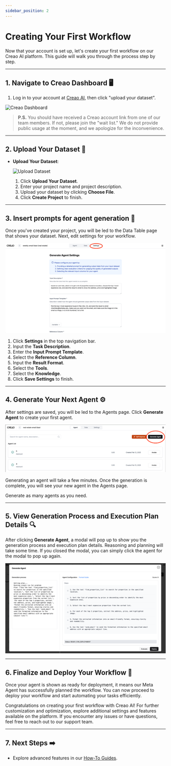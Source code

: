 ```yaml
---
sidebar_position: 2
---
```


# Creating Your First Workflow

Now that your account is set up, let's create your first workflow on our Creao AI platform. This guide will walk you through the process step by step.

---

## 1. Navigate to Creao Dashboard 🖥️

1. Log in to your account at [Creao AI](https://creao-remix.vercel.app/login), then click "upload your dataset".

![Creao Dashboard](../img/creao-dashboard.gif)

> **P.S.** You should have received a Creao account link from one of our team members. If not, please join the "wait list." We do not provide public usage at the moment, and we apologize for the inconvenience.

---

## 2. Upload Your Dataset 📂

- **Upload Your Dataset**:

  ![Upload Dataset](../img/upload-dataset.gif)

  1. Click **Upload Your Dataset**.
  2. Enter your project name and project description.
  3. Upload your dataset by clicking **Choose File**.
  4. Click **Create Project** to finish.

---

## 3. Insert prompts for agent generation 🤖

Once you've created your project, you will be led to the Data Table page that shows your dataset. Next, edit settings for your workflow.

![Settings Page](../img/setting.png)

1. Click **Settings** in the top navigation bar.
2. Input the **Task Description**.
3. Enter the **Input Prompt Template**.
4. Select the **Reference Column**.
5. Input the **Result Format**.
6. Select the **Tools**.
7. Select the **Knowledge**.
8. Click **Save Settings** to finish.

---

## 4. Generate Your Next Agent ⚙️

After settings are saved, you will be led to the Agents page. Click **Generate Agent** to create your first agent.

![Generate Agent](../img/generate-agent.png)

Generating an agent will take a few minutes. Once the generation is complete, you will see your new agent in the Agents page.

Generate as many agents as you need.

---

## 5. View Generation Process and Execution Plan Details 🔍

After clicking **Generate Agent**, a modal will pop up to show you the generation process and execution plan details. Reasoning and planning will take some time. If you closed the modal, you can simply click the agent for the modal to pop up again.

![Generation Process](../img/modal.png)

---

## 6. Finalize and Deploy Your Workflow 🚀

Once your agent is shown as ready for deployment, it means our Meta Agent has successfully planned the workflow. You can now proceed to deploy your workflow and start automating your tasks efficiently.

Congratulations on creating your first workflow with Creao AI! For further customization and optimization, explore additional settings and features available on the platform. If you encounter any issues or have questions, feel free to reach out to our support team.

---

## 7. Next Steps ➡️

- Explore advanced features in our [How-To Guides](/docs/how-to-guide/sign-in.md).
